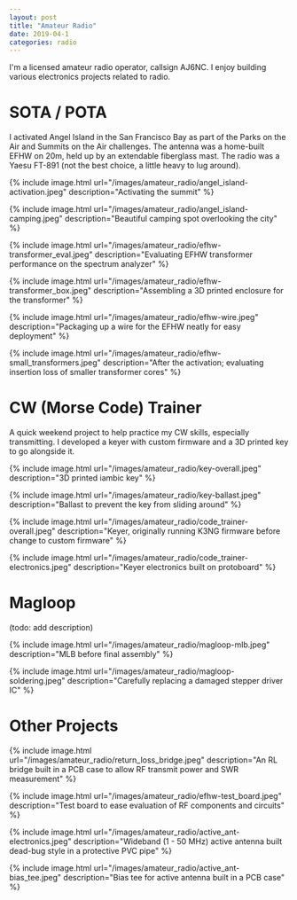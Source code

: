 ```yaml
---
layout: post
title: "Amateur Radio"
date: 2019-04-1
categories: radio
---
```


I'm a licensed amateur radio operator, callsign AJ6NC. I enjoy building various electronics projects related to radio.

# SOTA / POTA

I activated Angel Island in the San Francisco Bay as part of the Parks on the Air and Summits on the Air challenges. The antenna was a home-built EFHW on 20m, held up by an extendable fiberglass mast. The radio was a Yaesu FT-891 (not the best choice, a little heavy to lug around).

{% include image.html url="/images/amateur_radio/angel_island-activation.jpeg" description="Activating the summit" %}

{% include image.html url="/images/amateur_radio/angel_island-camping.jpeg" description="Beautiful camping spot overlooking the city" %}

{% include image.html url="/images/amateur_radio/efhw-transformer_eval.jpeg" description="Evaluating EFHW transformer performance on the spectrum analyzer" %}

{% include image.html url="/images/amateur_radio/efhw-transformer_box.jpeg" description="Assembling a 3D printed enclosure for the transformer" %}

{% include image.html url="/images/amateur_radio/efhw-wire.jpeg" description="Packaging up a wire for the EFHW neatly for easy deployment" %}

{% include image.html url="/images/amateur_radio/efhw-small_transformers.jpeg" description="After the activation; evaluating insertion loss of smaller transformer cores" %}

# CW (Morse Code) Trainer

A quick weekend project to help practice my CW skills, especially transmitting. I developed a keyer with custom firmware and a 3D printed key to go alongside it.

{% include image.html url="/images/amateur_radio/key-overall.jpeg" description="3D printed iambic key" %}

{% include image.html url="/images/amateur_radio/key-ballast.jpeg" description="Ballast to prevent the key from sliding around" %}

{% include image.html url="/images/amateur_radio/code_trainer-overall.jpeg" description="Keyer, originally running K3NG firmware before change to custom firmware" %}

{% include image.html url="/images/amateur_radio/code_trainer-electronics.jpeg" description="Keyer electronics built on protoboard" %}

# Magloop

(todo: add description)

{% include image.html url="/images/amateur_radio/magloop-mlb.jpeg" description="MLB before final assembly" %}

{% include image.html url="/images/amateur_radio/magloop-soldering.jpeg" description="Carefully replacing a damaged stepper driver IC" %}

# Other Projects

{% include image.html url="/images/amateur_radio/return_loss_bridge.jpeg" description="An RL bridge built in a PCB case to allow RF transmit power and SWR measurement" %}

{% include image.html url="/images/amateur_radio/efhw-test_board.jpeg" description="Test board to ease evaluation of RF components and circuits" %}

{% include image.html url="/images/amateur_radio/active_ant-electronics.jpeg" description="Wideband (1 - 50 MHz) active antenna built dead-bug style in a protective PVC pipe" %}

{% include image.html url="/images/amateur_radio/active_ant-bias_tee.jpeg" description="Bias tee for active antenna built in a PCB case" %}

